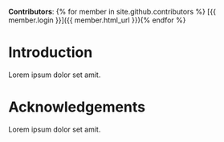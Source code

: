 **Contributors**: {% for member in site.github.contributors %} [{{ member.login }}]({{ member.html_url }}){% endfor %}
# Introduction
Lorem ipsum dolor set amit.

# Acknowledgements
Lorem ipsum dolor set amit.
